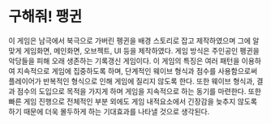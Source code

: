 # 구해줘! 팽귄

이 게임은 남극에서 북극으로 가버린 펭귄을 배경 스토리로 잡고 제작하였으며 그에 알맞게 게임화면, 메인화면, 오브젝트, UI 등을 제작하였다. 게임 방식은 주인공인 펭귄을 악당들을 피해 오래 생존하는 기록갱신 게임이다. 이 게임의 특징은 여러 패턴을 이용하여 지속적으로 게임에 집중하도록 하며, 단계적인 웨이브 형식과 점수를 사용함으로써 플레이어가 반복적인 형식으로 인해 게임에 질리지 않도록 한다. 또한 웨이브 형식과, 결과 점수의 도입으로 목적을 가지게 하며 게임을 지속적으로 하는 동기를 마련한다. 또한 빠른 게임 진행으로 전체적인 부분 외에도 게임 내적요소에서 긴장감을 늦추지 않도록 하기 때문에 더욱 몰두하게 하는 기대효과를 나타낼 것으로 생각된다.
